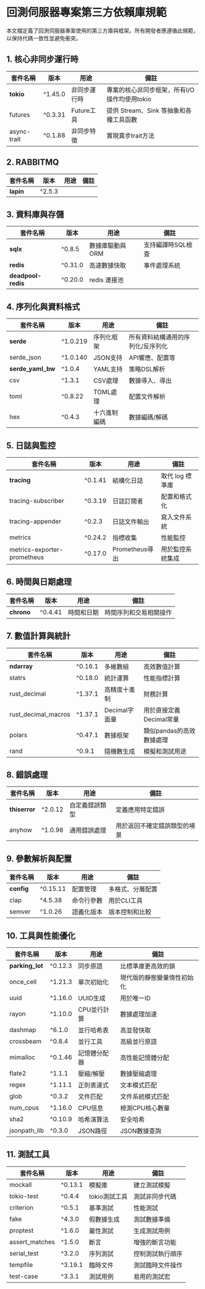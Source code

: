 # 回測伺服器專案第三方依賴庫規範

本文檔定義了回測伺服器專案使用的第三方庫與框架。所有開發者應遵循此規範，以保持代碼一致性並避免衝突。

## 1. 核心非同步運行時

| 套件名稱 | 版本 | 用途 | 備註 |
|---------|------|------|------|
| **tokio** | ^1.45.0 | 非同步運行時 | 專案的核心非同步框架，所有I/O操作均使用tokio |
| futures | ^0.3.31 | Future工具 | 提供 Stream、Sink 等抽象和各種工具函數 |
| async-trait | ^0.1.88 | 非同步特徵 | 實現異步trait方法 |


## 2. RABBITMQ

| 套件名稱 | 版本 | 用途 | 備註 |
|---------|------|------|------|
| **lapin** | ^2.5.3 |  |  |


## 3. 資料庫與存儲

| 套件名稱 | 版本 | 用途 | 備註 |
|---------|------|------|------|
| **sqlx** | ^0.8.5 | 數據庫驅動與ORM | 支持編譯時SQL檢查 |
| **redis** | ^0.31.0 | 高速數據快取 | 事件處理系統 |
| **deadpool-redis** | ^0.20.0 | redis 連接池 |  |


## 4. 序列化與資料格式

| 套件名稱 | 版本 | 用途 | 備註 |
|---------|------|------|------|
| **serde** | ^1.0.219 | 序列化框架 | 所有資料結構通用的序列化/反序列化 |
| serde_json | ^1.0.140 | JSON支持 | API響應、配置等 |
| **serde_yaml_bw** | ^1.0.4 | YAML支持 | 策略DSL解析 |
| csv | ^1.3.1 | CSV處理 | 數據導入、導出 |
| toml | ^0.8.22 | TOML處理 | 配置文件解析 |
| hex | ^0.4.3 | 十六進制編碼 | 數據編碼/解碼 |


## 5. 日誌與監控

| 套件名稱 | 版本 | 用途 | 備註 |
|---------|------|------|------|
| **tracing** | ^0.1.41 | 結構化日誌 | 取代 log 標準庫 |
| tracing-subscriber | ^0.3.19 | 日誌訂閱者 | 配置和格式化 |
| tracing-appender | ^0.2.3 | 日誌文件輸出 | 寫入文件系統 |
| metrics | ^0.24.2 | 指標收集 | 性能監控 |
| metrics-exporter-prometheus | ^0.17.0 | Prometheus導出 | 用於監控系統集成 |


## 6. 時間與日期處理

| 套件名稱 | 版本 | 用途 | 備註 |
|---------|------|------|------|
| **chrono** | ^0.4.41 | 時間和日期 | 時間序列和交易相關操作 |


## 7. 數值計算與統計

| 套件名稱 | 版本 | 用途 | 備註 |
|---------|------|------|------|
| **ndarray** | ^0.16.1 | 多維數組 | 高效數值計算 |
| statrs | ^0.18.0 | 統計運算 | 性能指標計算 |
| rust_decimal | ^1.37.1 | 高精度十進制 | 財務計算 |
| rust_decimal_macros | ^1.37.1 | Decimal字面量 | 用於直接定義Decimal常量 |
| polars | ^0.47.1 | 數據框架 | 類似pandas的高效數據處理 |
| rand | ^0.9.1 | 隨機數生成 | 模擬和測試用途 |


## 8. 錯誤處理

| 套件名稱 | 版本 | 用途 | 備註 |
|---------|------|------|------|
| **thiserror** | ^2.0.12 | 自定義錯誤類型 | 定義應用特定錯誤 |
| anyhow | ^1.0.98 | 通用錯誤處理 | 用於返回不確定錯誤類型的場景 |


## 9. 參數解析與配置

| 套件名稱 | 版本 | 用途 | 備註 |
|---------|------|------|------|
| **config** | ^0.15.11 | 配置管理 | 多格式、分層配置 |
| clap | ^4.5.38 | 命令行參數 | 用於CLI工具 |
| semver | ^1.0.26 | 語義化版本 | 版本控制和比較 |


## 10. 工具與性能優化

| 套件名稱 | 版本 | 用途 | 備註 |
|---------|------|------|------|
| **parking_lot** | ^0.12.3 | 同步原語 | 比標準庫更高效的鎖 |
| once_cell | ^1.21.3 | 單次初始化 | 現代版的靜態變量惰性初始化 |
| uuid | ^1.16.0 | UUID生成 | 用於唯一ID |
| rayon | ^1.10.0 | CPU並行計算 | 數據處理加速 |
| dashmap | ^6.1.0 | 並行哈希表 | 高並發快取 |
| crossbeam | ^0.8.4 | 並行工具 | 高級並行原語 |
| mimalloc | ^0.1.46 | 記憶體分配器 | 高性能記憶體分配 |
| flate2 | ^1.1.1 | 壓縮/解壓 | 數據壓縮處理 |
| regex | ^1.11.1 | 正則表達式 | 文本模式匹配 |
| glob | ^0.3.2 | 文件匹配 | 文件系統模式匹配 |
| num_cpus | ^1.16.0 | CPU信息 | 檢測CPU核心數量 |
| sha2 | ^0.10.9 | 哈希演算法 | 安全哈希 |
| jsonpath_lib | ^0.3.0 | JSON路徑 | JSON數據查詢 |


## 11. 測試工具

| 套件名稱 | 版本 | 用途 | 備註 |
|---------|------|------|------|
| mockall | ^0.13.1 | 模擬庫 | 建立測試模擬 |
| tokio-test | ^0.4.4 | tokio測試工具 | 測試非同步代碼 |
| criterion | ^0.5.1 | 基準測試 | 性能測試 |
| fake | ^4.3.0 | 假數據生成 | 測試數據準備 |
| proptest | ^1.6.0 | 屬性測試 | 生成測試用例 |
| assert_matches | ^1.5.0 | 斷言 | 增強的斷言功能 |
| serial_test | ^3.2.0 | 序列測試 | 控制測試執行順序 |
| tempfile | ^3.19.1 | 臨時文件 | 測試臨時文件操作 |
| test-case | ^3.3.1 | 測試用例 | 易用的測試宏 |